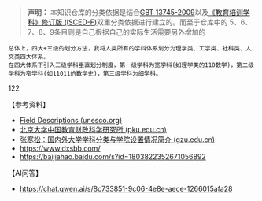 >**声明：** 本知识仓库的分类依据是结合[GBT 13745-2009](https://xkb.pku.edu.cn/docs/2018-10/20220328083301969071.pdf)以及[《教育培训学科》修订版 (ISCED-F)](https://uis.unesco.org/sites/default/files/documents/isced-fields-of-education-training-2013-ch.pdf)双重分类依据进行建立的。而至于仓库中的 5、6、7、8、9条目则是自己根据自己的实际生活需要另外增加的

    总体上，四大+三级的划分方法，我将人类所有的学科体系划分为理学类、工学类、社科类、人文类四大体系。
    在四大体系下引入三级学科垂直划分制度，第一级学科为宽学科(如理学类的110数学)，第二级学科为窄学科(如11011的数学史)，第三级学科为细学科。


122



【参考资料】
- [Field Descriptions (unesco.org)](https://uis.unesco.org/sites/default/files/documents/isced-fields-of-education-training-2013-ch.pdf)
- [北京大学中国教育财政科学研究所 (pku.edu.cn)](https://ciefr.pku.edu.cn/cbw/kyjb/a8b669e298a54f23971b06b04550d1a5.htm)
- [张寒松：国内外大学学科分类与学院设置情况简介 (gzu.edu.cn)](https://ymc.gzu.edu.cn/2014/0909/c8954a56568/page.htm)
- https://www.dxsbb.com/
- https://baijiahao.baidu.com/s?id=1803822352671056892

【AI问答】
- https://chat.qwen.ai/s/8c733851-9c06-4e8e-aece-1266015afa28
